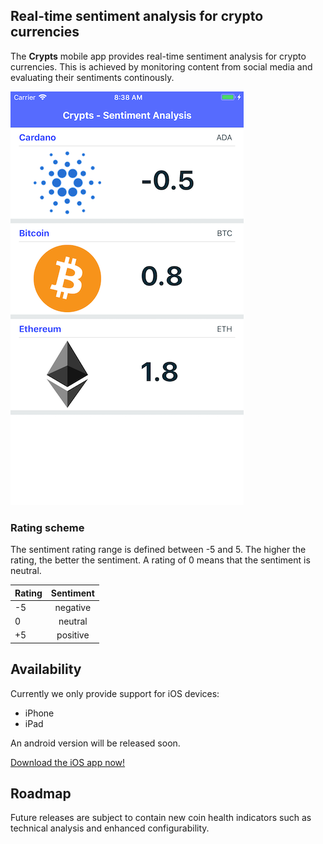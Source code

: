 ## Real-time sentiment analysis for crypto currencies

The **Crypts** mobile app provides real-time sentiment analysis for crypto currencies. This is achieved by monitoring content from social media and evaluating their sentiments continously.

![alt text][screenshot-ios-1]

### Rating scheme

The sentiment rating range is defined between -5 and 5. The higher the rating, the better the sentiment. A rating of 0 means that the sentiment is neutral.

| Rating | Sentiment|
| ------ |:--------:|
| -5     | negative |
|  0     | neutral  |
| +5     | positive |

## Availability

Currently we only provide support for iOS devices:

- iPhone
- iPad

An android version will be released soon.

[Download the iOS app now!](https://www.apple.com/us/search/crypts?src=globalnav)

## Roadmap

Future releases are subject to contain new coin health indicators such as technical analysis and enhanced configurability.

[screenshot-ios-1]: crypts-iOS-small.png "Crypts mobile app"
